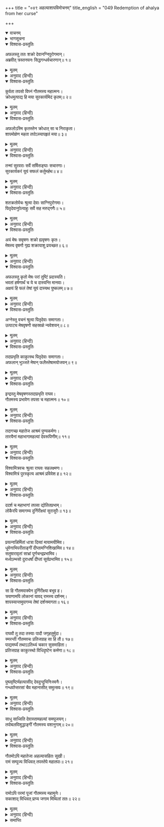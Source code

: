 +++
title = "०४९ अहल्याशापविमोचनम्"
title_english = "049 Redemption of ahalya from her curse"

+++
<details open><summary>वाचनम्</summary>
<div caption="श्रीराम-हरिसीताराममूर्ति-घनपाठिभ्यां वचनम्" class="audioEmbed" src="https://archive.org/download/Ramayana-recitation-Sriram-harisItArAmamUrti-Ghanapaati-v2/Kanda_1/Kanda_1_BK-049-_Ahalya_Shapa_Vimochanam.mp3"></div>
</details>

<details><summary>भागसूचना</summary>

49. पितृदेवताओंद्वारा इन्द्रको भेड़ेके अण्डकोषसे युक्त करना तथा भगवान् श्रीरामके द्वारा अहल्याका उद्धार एवं उन दोनों दम्पतिके द्वारा इनका सत्कार
</details>

<details open><summary>विश्वास-प्रस्तुतिः</summary>

अफलस्तु ततः शक्रो देवानग्निपुरोगमान्।  
अब्रवीत् त्रस्तनयनः सिद्धगन्धर्वचारणान्॥ १॥
</details>

<details><summary>मूलम्</summary>

अफलस्तु ततः शक्रो देवानग्निपुरोगमान्।  
अब्रवीत् त्रस्तनयनः सिद्धगन्धर्वचारणान्॥ १॥
</details>

<details><summary>अनुवाद (हिन्दी)</summary>

तदनन्तर इन्द्र अण्डकोषसे रहित होकर बहुत डर गये। उनके नेत्रोंमें त्रास छा गया। वे अग्नि आदि देवताओं, सिद्धों, गन्धर्वों और चारणोंसे इस प्रकार बोले—॥ १॥
</details>

<details open><summary>विश्वास-प्रस्तुतिः</summary>

कुर्वता तपसो विघ्नं गौतमस्य महात्मनः।  
क्रोधमुत्पाद्य हि मया सुरकार्यमिदं कृतम्॥ २॥
</details>

<details><summary>मूलम्</summary>

कुर्वता तपसो विघ्नं गौतमस्य महात्मनः।  
क्रोधमुत्पाद्य हि मया सुरकार्यमिदं कृतम्॥ २॥
</details>

<details><summary>अनुवाद (हिन्दी)</summary>

‘देवताओ! महात्मा गौतमकी तपस्यामें विघ्न डालनेके लिये मैंने उन्हें क्रोध दिलाया है। ऐसा करके मैंने यह देवताओंका कार्य ही सिद्ध किया है॥ २॥
</details>

<details open><summary>विश्वास-प्रस्तुतिः</summary>

अफलोऽस्मि कृतस्तेन क्रोधात् सा च निराकृता।  
शापमोक्षेण महता तपोऽस्यापहृतं मया॥ ३॥
</details>

<details><summary>मूलम्</summary>

अफलोऽस्मि कृतस्तेन क्रोधात् सा च निराकृता।  
शापमोक्षेण महता तपोऽस्यापहृतं मया॥ ३॥
</details>

<details><summary>अनुवाद (हिन्दी)</summary>

‘मुनिने क्रोधपूर्वक भारी शाप देकर मुझे अण्डकोषसे रहित कर दिया और अपनी पत्नीका भी परित्याग कर दिया। इससे मेरे द्वारा उनकी तपस्याका अपहरण हुआ है॥
</details>

<details open><summary>विश्वास-प्रस्तुतिः</summary>

तन्मां सुरवराः सर्वे सर्षिसङ्घाः सचारणाः।  
सुरकार्यकरं यूयं सफलं कर्तुमर्हथ॥ ४॥
</details>

<details><summary>मूलम्</summary>

तन्मां सुरवराः सर्वे सर्षिसङ्घाः सचारणाः।  
सुरकार्यकरं यूयं सफलं कर्तुमर्हथ॥ ४॥
</details>

<details><summary>अनुवाद (हिन्दी)</summary>

‘(यदि मैं उनकी तपस्यामें विघ्न नहीं डालता तो वे देवताओंका राज्य ही छीन लेते। अतः ऐसा करके) मैंने देवताओंका ही कार्य सिद्ध किया है। इसलिये श्रेष्ठ देवताओ! तुम सब लोग, ऋषिसमुदाय और चारणगण मिलकर मुझे अण्डकोषसे युक्त करनेका प्रयत्न करो’॥ ४॥
</details>

<details open><summary>विश्वास-प्रस्तुतिः</summary>

शतक्रतोर्वचः श्रुत्वा देवाः साग्निपुरोगमाः।  
पितृदेवानुपेत्याहुः सर्वे सह मरुद्‍गणैः॥ ५॥
</details>

<details><summary>मूलम्</summary>

शतक्रतोर्वचः श्रुत्वा देवाः साग्निपुरोगमाः।  
पितृदेवानुपेत्याहुः सर्वे सह मरुद्‍गणैः॥ ५॥
</details>

<details><summary>अनुवाद (हिन्दी)</summary>

इन्द्रका यह वचन सुनकर मरुद्‍गणोंसहित अग्नि आदि समस्त देवता कव्यवाहन आदि पितृदेवताओंके पास जाकर बोले—॥ ५॥
</details>

<details open><summary>विश्वास-प्रस्तुतिः</summary>

अयं मेषः सवृषणः शक्रो ह्यवृषणः कृतः।  
मेषस्य वृषणौ गृह्य शक्रायाशु प्रयच्छत॥ ६॥
</details>

<details><summary>मूलम्</summary>

अयं मेषः सवृषणः शक्रो ह्यवृषणः कृतः।  
मेषस्य वृषणौ गृह्य शक्रायाशु प्रयच्छत॥ ६॥
</details>

<details><summary>अनुवाद (हिन्दी)</summary>

‘पितृगण! यह आपका भेड़ा अण्डकोषसे युक्त है और इन्द्र अण्डकोषरहित कर दिये गये हैं। अतः इस भेड़ेके दोनों अण्डकोषोंको लेकर आप शीघ्र ही इन्द्रको अर्पित कर दें॥ ६॥
</details>

<details open><summary>विश्वास-प्रस्तुतिः</summary>

अफलस्तु कृतो मेषः परां तुष्टिं प्रदास्यति।  
भवतां हर्षणार्थं च ये च दास्यन्ति मानवाः।  
अक्षयं हि फलं तेषां यूयं दास्यथ पुष्कलम्॥ ७॥
</details>

<details><summary>मूलम्</summary>

अफलस्तु कृतो मेषः परां तुष्टिं प्रदास्यति।  
भवतां हर्षणार्थं च ये च दास्यन्ति मानवाः।  
अक्षयं हि फलं तेषां यूयं दास्यथ पुष्कलम्॥ ७॥
</details>

<details><summary>अनुवाद (हिन्दी)</summary>

‘अण्डकोषसे रहित किया हुआ यह भेड़ा इसी स्थानमें आपलोगोंको परम संतोष प्रदान करेगा। अतः जो मनुष्य आपलोगोंकी प्रसन्नताके लिये अण्डकोषरहित भेड़ा दान करेंगे, उन्हें आपलोग उस दानका उत्तम एवं पूर्ण फल प्रदान करेंगे’॥ ७॥
</details>

<details open><summary>विश्वास-प्रस्तुतिः</summary>

अग्नेस्तु वचनं श्रुत्वा पितृदेवाः समागताः।  
उत्पाट्य मेषवृषणौ सहस्राक्षे न्यवेशयन्॥ ८॥
</details>

<details><summary>मूलम्</summary>

अग्नेस्तु वचनं श्रुत्वा पितृदेवाः समागताः।  
उत्पाट्य मेषवृषणौ सहस्राक्षे न्यवेशयन्॥ ८॥
</details>

<details><summary>अनुवाद (हिन्दी)</summary>

अग्निकी यह बात सुनकर पितृदेवताओंने एकत्र हो भेड़ेके अण्डकोषोंको उखाड़कर इन्द्रके शरीरमें उचित स्थानपर जोड़ दिया॥ ८॥
</details>

<details open><summary>विश्वास-प्रस्तुतिः</summary>

तदाप्रभृति काकुत्स्थ पितृदेवाः समागताः।  
अफलान् भुञ्जते मेषान् फलैस्तेषामयोजयन्॥ ९॥
</details>

<details><summary>मूलम्</summary>

तदाप्रभृति काकुत्स्थ पितृदेवाः समागताः।  
अफलान् भुञ्जते मेषान् फलैस्तेषामयोजयन्॥ ९॥
</details>

<details><summary>अनुवाद (हिन्दी)</summary>

ककुत्स्थनन्दन श्रीराम! तभीसे वहाँ आये हुए समस्त पितृ-देवता अण्डकोषरहित भेड़ोंको ही उपयोगमें लाते हैं और दाताओंको उनके दानजनित फलोंके भागी बनाते हैं॥ ९॥
</details>

<details open><summary>विश्वास-प्रस्तुतिः</summary>

इन्द्रस्तु मेषवृषणस्तदाप्रभृति राघव।  
गौतमस्य प्रभावेण तपसा च महात्मनः॥ १०॥
</details>

<details><summary>मूलम्</summary>

इन्द्रस्तु मेषवृषणस्तदाप्रभृति राघव।  
गौतमस्य प्रभावेण तपसा च महात्मनः॥ १०॥
</details>

<details><summary>अनुवाद (हिन्दी)</summary>

रघुनन्दन! उसी समयसे महात्मा गौतमके तपस्याजनित प्रभावसे इन्द्रको भेड़ोंके अण्डकोष धारण करने पड़े॥ १०॥
</details>

<details open><summary>विश्वास-प्रस्तुतिः</summary>

तदागच्छ महातेज आश्रमं पुण्यकर्मणः।  
तारयैनां महाभागामहल्यां देवरूपिणीम्॥ ११॥
</details>

<details><summary>मूलम्</summary>

तदागच्छ महातेज आश्रमं पुण्यकर्मणः।  
तारयैनां महाभागामहल्यां देवरूपिणीम्॥ ११॥
</details>

<details><summary>अनुवाद (हिन्दी)</summary>

महातेजस्वी श्रीराम! अब तुम पुण्यकर्मा महर्षि गौतमके इस आश्रमपर चलो और इन देवरूपिणी महाभागा अहल्याका उद्धार करो॥ ११॥
</details>

<details open><summary>विश्वास-प्रस्तुतिः</summary>

विश्वामित्रवचः श्रुत्वा राघवः सहलक्ष्मणः।  
विश्वामित्रं पुरस्कृत्य आश्रमं प्रविवेश ह॥ १२॥
</details>

<details><summary>मूलम्</summary>

विश्वामित्रवचः श्रुत्वा राघवः सहलक्ष्मणः।  
विश्वामित्रं पुरस्कृत्य आश्रमं प्रविवेश ह॥ १२॥
</details>

<details><summary>अनुवाद (हिन्दी)</summary>

विश्वामित्रजीका यह वचन सुनकर लक्ष्मणसहित श्रीरामने उन महर्षिको आगे करके उस आश्रममें प्रवेश किया॥ १२॥
</details>

<details open><summary>विश्वास-प्रस्तुतिः</summary>

ददर्श च महाभागां तपसा द्योतितप्रभाम्।  
लोकैरपि समागम्य दुर्निरीक्ष्यां सुरासुरैः॥ १३॥
</details>

<details><summary>मूलम्</summary>

ददर्श च महाभागां तपसा द्योतितप्रभाम्।  
लोकैरपि समागम्य दुर्निरीक्ष्यां सुरासुरैः॥ १३॥
</details>

<details><summary>अनुवाद (हिन्दी)</summary>

वहाँ जाकर उन्होंने देखा—महासौभाग्यशालिनी अहल्या अपनी तपस्यासे देदीप्यमान हो रही हैं। इस लोकके मनुष्य तथा सम्पूर्ण देवता और असुर भी वहाँ आकर उन्हें देख नहीं सकते थे॥ १३॥
</details>

<details open><summary>विश्वास-प्रस्तुतिः</summary>

प्रयत्नान्निर्मितां धात्रा दिव्यां मायामयीमिव।  
धूमेनाभिपरीताङ्गीं दीप्तामग्निशिखामिव॥ १४॥  
सतुषारावृतां साभ्रां पूर्णचन्द्रप्रभामिव।  
मध्येऽम्भसो दुराधर्षां दीप्तां सूर्यप्रभामिव॥ १५॥
</details>

<details><summary>मूलम्</summary>

प्रयत्नान्निर्मितां धात्रा दिव्यां मायामयीमिव।  
धूमेनाभिपरीताङ्गीं दीप्तामग्निशिखामिव॥ १४॥  
सतुषारावृतां साभ्रां पूर्णचन्द्रप्रभामिव।  
मध्येऽम्भसो दुराधर्षां दीप्तां सूर्यप्रभामिव॥ १५॥
</details>

<details><summary>अनुवाद (हिन्दी)</summary>

उनका स्वरूप दिव्य था। विधाताने बड़े प्रयत्नसे उनके अंगोंका निर्माण किया था। वे मायामयी-सी प्रतीत होती थीं। धूमसे घिरी हुई प्रज्वलित अग्निशिखा-सी जान पड़ती थीं। ओले और बादलोंसे ढकी हुई पूर्ण चन्द्रमाकी प्रभा-सी दिखायी देती थीं तथा जलके भीतर उद्भासित होनेवाली सूर्यकी दुर्धर्ष प्रभाके समान दृष्टिगोचर होती थीं॥ १४-१५॥
</details>

<details open><summary>विश्वास-प्रस्तुतिः</summary>

सा हि गौतमवाक्येन दुर्निरीक्ष्या बभूव ह।  
त्रयाणामपि लोकानां यावद् रामस्य दर्शनम्।  
शापस्यान्तमुपागम्य तेषां दर्शनमागता॥ १६॥
</details>

<details><summary>मूलम्</summary>

सा हि गौतमवाक्येन दुर्निरीक्ष्या बभूव ह।  
त्रयाणामपि लोकानां यावद् रामस्य दर्शनम्।  
शापस्यान्तमुपागम्य तेषां दर्शनमागता॥ १६॥
</details>

<details><summary>अनुवाद (हिन्दी)</summary>

गौतमके शापवश श्रीरामचन्द्रजीका दर्शन होनेसे पहले तीनों लोकोंके किसी भी प्राणीके लिये उनका दर्शन होना कठिन था। श्रीरामका दर्शन मिल जानेसे जब उनके शापका अन्त हो गया, तब वे उन सबको दिखायी देने लगीं॥
</details>

<details open><summary>विश्वास-प्रस्तुतिः</summary>

राघवौ तु तदा तस्याः पादौ जगृहतुर्मुदा।  
स्मरन्ती गौतमवचः प्रतिजग्राह सा हि तौ॥ १७॥  
पाद्यमर्घ्यं तथाऽऽतिथ्यं चकार सुसमाहिता।  
प्रतिजग्राह काकुत्स्थो विधिदृष्टेन कर्मणा॥ १८॥
</details>

<details><summary>मूलम्</summary>

राघवौ तु तदा तस्याः पादौ जगृहतुर्मुदा।  
स्मरन्ती गौतमवचः प्रतिजग्राह सा हि तौ॥ १७॥  
पाद्यमर्घ्यं तथाऽऽतिथ्यं चकार सुसमाहिता।  
प्रतिजग्राह काकुत्स्थो विधिदृष्टेन कर्मणा॥ १८॥
</details>

<details><summary>अनुवाद (हिन्दी)</summary>

उस समय श्रीराम और लक्ष्मणने बड़ी प्रसन्नताके साथ अहल्याके दोनों चरणोंका स्पर्श किया। महर्षिगौतमके वचनोंका स्मरण करके अहल्याने बड़ी सावधानीके साथ उन दोनों भाइयोंको आदरणीय अतिथिके रूपमें अपनाया और पाद्य, अर्घ्य आदि अर्पित करके उनका आतिथ्य-सत्कार किया। श्रीरामचन्द्रजीने शास्त्रीय विधिके अनुसार अहल्याका वह आतिथ्य ग्रहण किया॥ १७-१८॥
</details>

<details open><summary>विश्वास-प्रस्तुतिः</summary>

पुष्पवृष्टिर्महत्यासीद् देवदुन्दुभिनिःस्वनैः।  
गन्धर्वाप्सरसां चैव महानासीत् समुत्सवः॥ १९॥
</details>

<details><summary>मूलम्</summary>

पुष्पवृष्टिर्महत्यासीद् देवदुन्दुभिनिःस्वनैः।  
गन्धर्वाप्सरसां चैव महानासीत् समुत्सवः॥ १९॥
</details>

<details><summary>अनुवाद (हिन्दी)</summary>

उस समय देवताओंकी दुन्दुभि बज उठी। साथ ही आकाशसे फूलोंकी बड़ी भारी वर्षा होने लगी। गन्धर्वों और अप्सराओंद्वारा महान् उत्सव मनाया जाने लगा॥ १९॥
</details>

<details open><summary>विश्वास-प्रस्तुतिः</summary>

साधु साध्विति देवास्तामहल्यां समपूजयन्।  
तपोबलविशुद्धाङ्गीं गौतमस्य वशानुगाम्॥ २०॥
</details>

<details><summary>मूलम्</summary>

साधु साध्विति देवास्तामहल्यां समपूजयन्।  
तपोबलविशुद्धाङ्गीं गौतमस्य वशानुगाम्॥ २०॥
</details>

<details><summary>अनुवाद (हिन्दी)</summary>

महर्षि गौतमके अधीन रहनेवाली अहल्या अपनी तपःशक्तिसे विशुद्ध स्वरूपको प्राप्त हुईं—यह देख सम्पूर्ण देवता उन्हें साधुवाद देते हुए उनकी भूरि-भूरि प्रशंसा करने लगे॥ २०॥
</details>

<details open><summary>विश्वास-प्रस्तुतिः</summary>

गौतमोऽपि महातेजा अहल्यासहितः सुखी।  
रामं सम्पूज्य विधिवत् तपस्तेपे महातपाः॥ २१॥
</details>

<details><summary>मूलम्</summary>

गौतमोऽपि महातेजा अहल्यासहितः सुखी।  
रामं सम्पूज्य विधिवत् तपस्तेपे महातपाः॥ २१॥
</details>

<details><summary>अनुवाद (हिन्दी)</summary>

महातेजस्वी, महातपस्वी गौतम भी अहल्याको अपने साथ पाकर सुखी हो गये। उन्होंने श्रीरामकी विधिवत् पूजा करके तपस्या आरम्भ की॥ २१॥
</details>

<details open><summary>विश्वास-प्रस्तुतिः</summary>

रामोऽपि परमां पूजां गौतमस्य महामुनेः।  
सकाशाद् विधिवत् प्राप्य जगाम मिथिलां ततः॥ २२॥
</details>

<details><summary>मूलम्</summary>

रामोऽपि परमां पूजां गौतमस्य महामुनेः।  
सकाशाद् विधिवत् प्राप्य जगाम मिथिलां ततः॥ २२॥
</details>

<details><summary>अनुवाद (हिन्दी)</summary>

महामुनि गौतमकी ओरसे विधिपूर्वक उत्तम पूजा—आदर-सत्कार पाकर श्रीराम भी मुनिवर विश्वामित्रजीके साथ मिथिलापुरीको चले गये॥ २२॥
</details>

<details><summary>समाप्तिः</summary>

इत्यार्षे श्रीमद्रामायणे वाल्मीकीये आदिकाव्ये बालकाण्डे एकोनपञ्चाशः सर्गः॥ ४९॥  
इस प्रकार श्रीवाल्मीकिनिर्मित आर्षरामायण आदिकाव्यके बालकाण्डमें उनचासवाँ सर्ग पूरा हुआ॥ ४९॥
</details>


